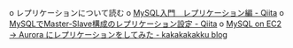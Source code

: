 o レプリケーションについて読む
  o [MySQL入門　レプリケーション編 - Qiita](https://qiita.com/Tocyuki/items/c224cef57493f536a941)
  o [MySQLでMaster-Slave構成のレプリケーション設定 - Qiita](https://qiita.com/ksugawara61/items/fdd5ae9b78931540887f)
  o [MySQL on EC2 → Aurora にレプリケーションをしてみた - kakakakakku blog](https://kakakakakku.hatenablog.com/entry/2017/02/03/223834)
